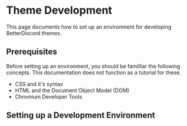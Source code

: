 # Theme Development
This page documents how to set up an environment for developing BetterDiscord themes.

## Prerequisites
Before setting up an environment, you should be familliar the following concepts. This documentation does not function as a tutorial for these.
* CSS and it's syntax
* HTML and the Document Object Model (DOM)
* Chromium Developer Tools

## Setting up a Development Environment
